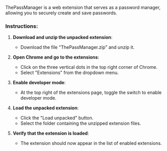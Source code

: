 ThePassManager is a web extension that serves as a password manager, allowing you to securely create and save passwords.

### Instructions:

1. **Download and unzip the unpacked extension**:
   - Download the file "ThePassManager.zip" and unzip it.

2. **Open Chrome and go to the extensions**:
   - Click on the three vertical dots in the top right corner of Chrome.
   - Select "Extensions" from the dropdown menu.

3. **Enable developer mode**:
   - At the top right of the extensions page, toggle the switch to enable developer mode.

4. **Load the unpacked extension**:
   - Click the "Load unpacked" button.
   - Select the folder containing the unzipped extension files.

5. **Verify that the extension is loaded**:
   - The extension should now appear in the list of enabled extensions.
